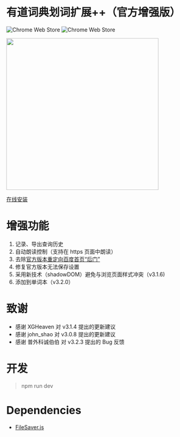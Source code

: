 有道词典划词扩展++（官方增强版）
====
![Chrome Web Store](https://img.shields.io/chrome-web-store/v/chgkpfgnhlojjpjchjcbpbgmdnmfmmil.svg)
![Chrome Web Store](https://img.shields.io/chrome-web-store/d/chgkpfgnhlojjpjchjcbpbgmdnmfmmil.svg?maxAge=2592000)

<img src="https://user-images.githubusercontent.com/8005686/45733856-d133c980-bc14-11e8-8d80-187278297ffa.png" width="400"/>

[在线安装](https://chrome.google.com/webstore/detail/chgkpfgnhlojjpjchjcbpbgmdnmfmmil "Chrome Web Store")

# 增强功能
1. 记录、导出查询历史
2. 自动朗读控制（支持在 https 页面中朗读）
3. 去除[官方版本重定向百度首页“后门”](http://wenku.baidu.com/view/e9660493aef8941ea76e05cf "后门报告")
4. 修复官方版本无法保存设置
5. 采用新技术（shadowDOM）避免与浏览页面样式冲突（v3.1.6)
6. 添加到单词本（v3.2.0）

# 致谢
- 感谢 XGHeaven 对 v3.1.4 提出的更新建议
- 感谢 john_shao 对 v3.0.8 提出的更新建议
- 感谢 普外科诚伯伯 对 v3.2.3 提出的 Bug 反馈

# 开发
> npm run dev

# Dependencies
- [FileSaver.js](https://github.com/eligrey/FileSaver.js/)
